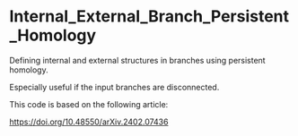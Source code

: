 # Internal_External_Branch_Persistent_Homology
Defining internal and external structures in branches using persistent homology.

Especially useful if the input branches are disconnected.

This code is based on the following article:

https://doi.org/10.48550/arXiv.2402.07436

